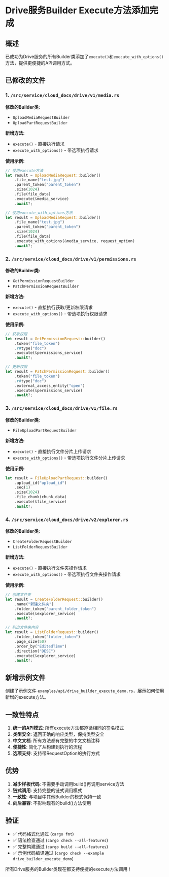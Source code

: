# Drive服务Builder Execute方法添加完成

## 概述

已成功为Drive服务的所有Builder类添加了`execute()`和`execute_with_options()`方法，提供更便捷的API调用方式。

## 已修改的文件

### 1. `/src/service/cloud_docs/drive/v1/media.rs`

**修改的Builder类:**
- `UploadMediaRequestBuilder`
- `UploadPartRequestBuilder`

**新增方法:**
- `execute()` - 直接执行请求
- `execute_with_options()` - 带选项执行请求

**使用示例:**
```rust
// 使用execute方法
let result = UploadMediaRequest::builder()
    .file_name("test.jpg")
    .parent_token("parent_token")
    .size(1024)
    .file(file_data)
    .execute(&media_service)
    .await?;

// 使用execute_with_options方法
let result = UploadMediaRequest::builder()
    .file_name("test.jpg")
    .parent_token("parent_token")
    .size(1024)
    .file(file_data)
    .execute_with_options(&media_service, request_option)
    .await?;
```

### 2. `/src/service/cloud_docs/drive/v1/permissions.rs`

**修改的Builder类:**
- `GetPermissionRequestBuilder`
- `PatchPermissionRequestBuilder`

**新增方法:**
- `execute()` - 直接执行获取/更新权限请求
- `execute_with_options()` - 带选项执行权限请求

**使用示例:**
```rust
// 获取权限
let result = GetPermissionRequest::builder()
    .token("file_token")
    .r#type("doc")
    .execute(&permissions_service)
    .await?;

// 更新权限
let result = PatchPermissionRequest::builder()
    .token("file_token")
    .r#type("doc")
    .external_access_entity("open")
    .execute(&permissions_service)
    .await?;
```

### 3. `/src/service/cloud_docs/drive/v1/file.rs`

**修改的Builder类:**
- `FileUploadPartRequestBuilder`

**新增方法:**
- `execute()` - 直接执行文件分片上传请求
- `execute_with_options()` - 带选项执行文件分片上传请求

**使用示例:**
```rust
let result = FileUploadPartRequest::builder()
    .upload_id("upload_id")
    .seq(1)
    .size(1024)
    .file_chunk(chunk_data)
    .execute(&file_service)
    .await?;
```

### 4. `/src/service/cloud_docs/drive/v2/explorer.rs`

**修改的Builder类:**
- `CreateFolderRequestBuilder`
- `ListFolderRequestBuilder`

**新增方法:**
- `execute()` - 直接执行文件夹操作请求
- `execute_with_options()` - 带选项执行文件夹操作请求

**使用示例:**
```rust
// 创建文件夹
let result = CreateFolderRequest::builder()
    .name("新建文件夹")
    .folder_token("parent_folder_token")
    .execute(&explorer_service)
    .await?;

// 列出文件夹内容
let result = ListFolderRequest::builder()
    .folder_token("folder_token")
    .page_size(50)
    .order_by("EditedTime")
    .direction("DESC")
    .execute(&explorer_service)
    .await?;
```

## 新增示例文件

创建了示例文件 `examples/api/drive_builder_execute_demo.rs`，展示如何使用新增的execute方法。

## 一致性特点

1. **统一的API模式**: 所有execute方法都遵循相同的签名模式
2. **类型安全**: 返回正确的响应类型，保持类型安全
3. **中文文档**: 所有方法都有完整的中文文档注释
4. **便捷性**: 简化了从构建到执行的流程
5. **选项支持**: 支持带RequestOption的执行方式

## 优势

1. **减少样板代码**: 不需要手动调用build()再调用service方法
2. **链式调用**: 支持完整的链式调用模式
3. **一致性**: 与项目中其他Builder的模式保持一致
4. **向后兼容**: 不影响现有的build()方法使用

## 验证

- ✅ 代码格式化通过 (`cargo fmt`)
- ✅ 语法检查通过 (`cargo check --all-features`)
- ✅ 完整构建通过 (`cargo build --all-features`)
- ✅ 示例代码编译通过 (`cargo check --example drive_builder_execute_demo`)

所有Drive服务的Builder类现在都支持便捷的execute方法调用！